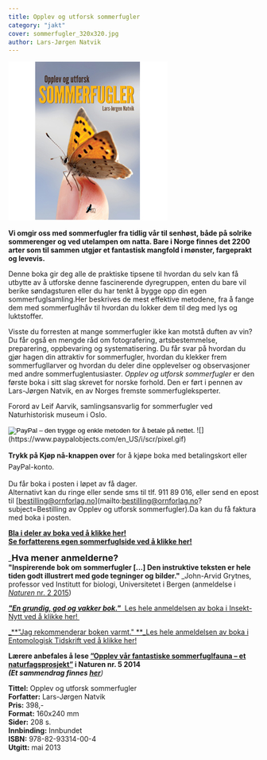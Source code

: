 ```yaml
---
title: Opplev og utforsk sommerfugler
category: "jakt"
cover: sommerfugler_320x320.jpg
author: Lars-Jørgen Natvik
---
```

![opplev og utforsk sommerfugler](./sommerfugler_320x320.jpg)

**Vi omgir oss med sommerfugler fra tidlig vår til senhøst, både på solrike sommerenger og ved utelampen om natta. Bare i Norge finnes det 2200 arter som til sammen utgjør et fantastisk mangfold i mønster, fargeprakt og levevis.**

Denne boka gir deg alle de praktiske tipsene til hvordan du selv kan få utbytte av å utforske denne fascinerende dyregruppen, enten du bare vil berike søndagsturen eller du har tenkt å bygge opp din egen sommerfuglsamling.Her beskrives de mest effektive metodene, fra å fange dem med sommerfuglhåv til hvordan du lokker dem til deg med lys og luktstoffer.

Visste du forresten at mange sommerfugler ikke kan motstå duften av vin? Du får også en mengde råd om fotografering, artsbestemmelse, preparering, oppbevaring og systematisering. Du får svar på hvordan du gjør hagen din attraktiv for sommerfugler, hvordan du klekker frem sommerfugllarver og hvordan du deler dine opplevelser og observasjoner med andre sommerfuglentusiaster. _Opplev og utforsk sommerfugler_ er den første boka i sitt slag skrevet for norske forhold. Den er ført i pennen av Lars-Jørgen Natvik, en av Norges fremste sommerfugleksperter.

Forord av Leif Aarvik, samlingsansvarlig for sommerfugler ved Naturhistorisk museum i Oslo.

<form action="https://www.paypal.com/cgi-bin/webscr" method="post" target="_top"><input name="cmd" type="hidden" value="_s-xclick"> <input name="hosted_button_id" type="hidden" value="8YTSHUEX885FA"> <input alt="PayPal – den trygge og enkle metoden for å betale på nettet." border="0" name="submit" src="https://www.paypalobjects.com/no_NO/NO/i/btn/btn_buynowCC_LG.gif" type="image"> ![](https://www.paypalobjects.com/en_US/i/scr/pixel.gif)</form>

**Trykk på Kjøp nå-knappen over** <span style="line-height: 1.6;">for å kjøpe boka med betalingskort eller PayPal-konto.</span>

Du får boka i posten i løpet av få dager.  
Alternativt kan du ringe eller sende sms til tlf. 911 89 016, eller send en epost til [bestilling@ornforlag.no](mailto:bestilling@ornforlag.no?subject=Bestilling av Opplev og utforsk sommerfugler).Da kan du få faktura med boka i posten.

**[Bla i deler av boka ved å klikke her!](http://issuu.com/naturogfritid/docs/opplev_og_utforsk_sommerfugler_ekse?mode=window&embedId=1618717/2246059)**  
[**Se forfatterens egen sommerfuglside ved å klikke her!**](http://www.opplevsommerfugler.no/)

_**<span style="font-size: 14px;"><span style="font-size:18px;">Hva mener anmelderne?</span>  
"</span>Inspirerende bok om sommerfugler […] Den instruktive teksten er hele tiden godt illustrert med gode tegninger og bilder."<span style="font-size: 14px;"> </span>**_John-Arvid Grytnes, professor ved Institutt for biologi, Universitetet i Bergen (anmeldelse i [_Naturen_ nr. 2 2015](http://www.idunn.no/natur))

[_**<span style="font-size:14px">"En grundig, god og vakker bok."</span>**_<span style="font-family:arial,helvetica,sans-serif"> <span style="font-size:14px"></span>  </span>Les hele anmeldelsen av boka i Insekt-Nytt ved å klikke her! ](./Sommerfuglbokanmeldelse_Natvik_IN_38-4_RB2013.pdf)

[_**<span style="font-size:14px">"Jag rekommenderar boken varmt."</span> <span style="font-size:12px"></span> **<span style="font-size:12px"></span>_Les hele anmeldelsen av boka i Entomologisk Tidskrift ved å klikke her!](./Elmqvist_recension_av_Natvik.pdf)

**Lærere anbefales å lese [”Opplev vår fantastiske sommerfuglfauna – et naturfagsprosjekt”](http://www.idunn.no/ts/natur/2014/05/opplev_vaar_fantastiske_sommerfuglfauna_et_naturfagsprosje) i Naturen nr. 5 2014  
_(Et sammendrag finnes [her](http://www.opplevsommerfugler.no/skoler/)_**_)_

**Tittel:** Opplev og utforsk sommerfugler  
**Forfatter:** Lars-Jørgen Natvik  
**Pris:** 398,-  
**Format:** 160x240 mm  
**Sider:** 208 s.  
**Innbinding:** Innbundet  
**ISBN:** 978-82-93314-00-4  
**Utgitt:** mai 2013